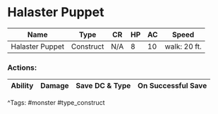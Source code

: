 # Halaster Puppet

| Name | Type | CR | HP | AC | Speed |
|------|------|----|----|----|-------|
| Halaster Puppet | Construct | N/A | 8 | 10 | walk: 20 ft. |

### Actions:

| Ability | Damage | Save DC & Type | On Successful Save |
|---------|--------|----------------|--------------------|


^Tags: #monster #type_construct